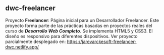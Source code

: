 ## dwc-freelancer
Proyecto **Freelancer**: Página inicial para un Desarrollador Freelancer. Este proyecto forma parte de las prácticas basadas en proyectos reales del curso de **_Desarrollo Web Completo_**.
Se implementa HTML5 y CSS3. El diseño es responsivo para diferentes dispositivos.
Ver proyecto parcialmente desplegado en: https://jarevarckesoft-freelancer-dwc.netlify.app/
